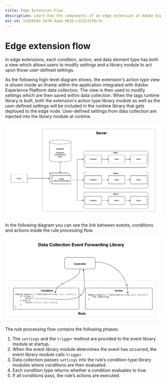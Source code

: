 ```yaml
---
title: Edge Extension Flow
description: Learn how the components of an edge extension in Adobe Experience Platform interact with each other at runtime.
exl-id: 1c026502-5d78-4ada-961b-c323125f8cfe
---
```

# Edge extension flow

In edge extensions, each condition, action, and data element type has both a view which allows users to modify settings and a library module to act upon those user-defined settings.

As the following high-level diagram shows, the extension's action type view is shown inside an iframe within the application integrated with Adobe Experience Platform data collection. The view is then used to modify settings which are then saved within data collection. When the tags runtime library is built, both the extension's action type library module as well as the user-defined settings will be included in the runtime library that gets deployed to the edge node. User-defined settings from data collection are injected into the library module at runtime.

![extension flow diagram](../images/flow/edge/event-processing-flow.png)

In the following diagram you can see the link between events, conditions and actions inside the rule processing flow.

![rule processing flow diagram](../images/flow/edge/rule-processing-flow.png)

The rule processing flow contains the following phases:

1. The `settings` and the `trigger` method are provided to the event library module at startup.
2. When the event library module determines the event has occurred, the event library module calls `trigger`.
3. Data collection passes `settings` into the rule’s condition-type library modules where conditions are then evaluated.
4. Each condition type returns whether a condition evaluates to true.
5. If all conditions pass, the rule’s actions are executed.
